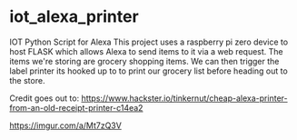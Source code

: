 # iot_alexa_printer
IOT Python Script for Alexa
This project uses a raspberry pi zero device to host FLASK which allows Alexa to send items to it via a web request. The items we're storing are grocery shopping items. We can then trigger the label printer its hooked up to to print our grocery list before heading out to the store.

Credit goes out to:
https://www.hackster.io/tinkernut/cheap-alexa-printer-from-an-old-receipt-printer-c14ea2

https://imgur.com/a/Mt7zQ3V
<blockquote class="imgur-embed-pub" lang="en" data-id="a/Mt7zQ3V"><a href="//imgur.com/Mt7zQ3V"></a></blockquote><script async src="//s.imgur.com/min/embed.js" charset="utf-8"></script>
